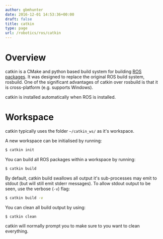 ```yaml
---
author: gbmhunter
date: 2016-12-01 14:53:36+00:00
draft: false
title: catkin
type: page
url: /robotics/ros/catkin
---
```


# Overview

catkin is a CMake and python based build system for building [ROS packages](/programming/operating-systems/ros). It was designed to replace the original ROS build system, rosbuild. One of the significant advantages of catkin over rosbuild is that it is cross-platform (e.g. supports Windows).

catkin is installed automatically when ROS is installed.

# Workspace

catkin typically uses the folder `~/catkin_ws/` as it's workspace.

A new workspace can be initialised by running:

```sh    
$ catkin init
```

You can build all ROS packages within a workspace by running:

```sh    
$ catkin build
```

By default, catkin build swallows all output it's sub-processes may emit to stdout (but will still emit stderr messages). To allow stdout output to be seen, use the verbose (`-v`) flag:

```sh    
$ catkin build -v
```

You can clean all build output by using:

```sh    
$ catkin clean
```

catkin will normally prompt you to make sure to you want to clean everything.
